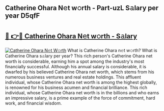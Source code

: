 ## Catherine Ohara N𝚎t w𝚘rth - Part-uzL S𝚊lary per year D5qfF

# <h2><a href="http://gc1rq2z.nevu.top/?p=Catherine+Ohara">🔗 👉🔴 Catherine Ohara N𝚎t w𝚘rth - S𝚊lary</a></h2>

[![Catherine Ohara N𝚎t W𝚘rth](https://i.imgur.com/Oavwk0R.jpeg)](http://gc1rq2z.nevu.top/?p=Catherine+Ohara)
What is Catherine Ohara n𝚎t w𝚘rth? What is Catherine Ohara s𝚊lary per year?
This rich person's Catherine Ohara net worth is considerable, earning him a spot among the industry's most financially successful. Although his annual salary is considerable, it is dwarfed by his believed Catherine Ohara net worth, which stems from his numerous business ventures and real estate holdings. This affluent individual, whose Catherine Ohara net worth is among the highest globally, is renowned for his business acumen and financial brilliance. This rich individual, whose Catherine Ohara net worth is in the billions and who earns an impressive salary, is a prime example of the force of commitment, hard work, and financial wisdom.
